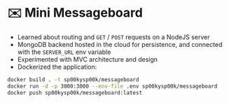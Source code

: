 # ✉️ Mini Messageboard

+ Learned about routing and `GET` / `POST` requests on a NodeJS server
+ MongoDB backend hosted in the cloud for persistence, and connected with the `SERVER_URL` env variable
+ Experimented with MVC architecture and design
+ Dockerized the application:

```sh
docker build . -t sp00kysp00k/messageboard
docker run -d -p 3000:3000 --env-file .env sp00kysp00k/messageboard
docker push sp00kysp00k/messageboard:latest
```
